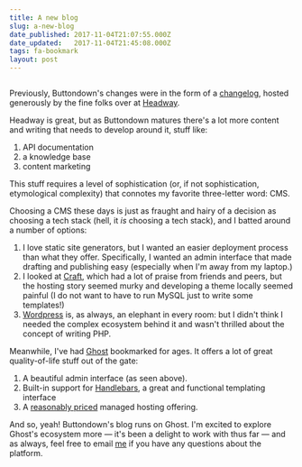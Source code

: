 ```yaml
---
title: A new blog
slug: a-new-blog
date_published: 2017-11-04T21:07:55.000Z
date_updated:   2017-11-04T21:45:08.000Z
tags: fa-bookmark
layout: post
---
```


<p><img src="http://i.imgur.com/GHON0Xx.jpg" alt=""></p>
<p>Previously, Buttondown's changes were in the form of a <a href="http://changelog.buttondown.email">changelog</a>, hosted generously by the fine folks over at <a href="http://headwayapp.co">Headway</a>.</p>
<p>Headway is great, but as Buttondown matures there's a lot more content and writing that needs to develop around it, stuff like:</p>
<ol>
<li>API documentation</li>
<li>a knowledge base</li>
<li>content marketing</li>
</ol>
<p>This stuff requires a level of sophistication (or, if not sophistication, etymological complexity) that connotes my favorite three-letter word: CMS.</p>
<p>Choosing a CMS these days is just as fraught and hairy of a decision as choosing a tech stack (hell, it <em>is</em> choosing a tech stack), and I batted around a number of options:</p>
<ol>
<li>I love static site generators, but I wanted an easier deployment process than what they offer.  Specifically, I wanted an admin interface that made drafting and publishing easy (especially when I'm away from my laptop.)</li>
<li>I looked at <a href="https://craftcms.com/">Craft</a>, which had a lot of praise from friends and peers, but the hosting story seemed murky and developing a theme locally seemed painful (I do not want to have to run MySQL just to write some templates!)</li>
<li><a href="https://wordpress.com/">Wordpress</a> is, as always, an elephant in every room: but I didn't think I needed the complex ecosystem behind it and wasn't thrilled about the concept of writing PHP.</li>
</ol>
<p>Meanwhile, I've had <a href="http://ghost.org">Ghost</a> bookmarked for ages.  It offers a lot of great quality-of-life stuff out of the gate:</p>
<ol>
<li>A beautiful admin interface (as seen above).</li>
<li>Built-in support for <a href="http://handlebarsjs.com/">Handlebars</a>, a great and functional templating interface</li>
<li>A <a href="https://ghost.org/pricing/">reasonably priced</a> managed hosting offering.</li>
</ol>
<p>And so, yeah! Buttondown's blog runs on Ghost. I'm excited to explore Ghost's ecosystem more — it's been a delight to work with thus far — and as always, feel free to email <a href="mailto:justin@buttondown.email">me</a> if you have any questions about the platform.</p>

